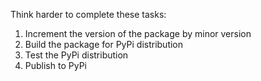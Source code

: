 Think harder to complete these tasks:
1. Increment the version of the package by minor version
2. Build the package for PyPi distribution
3. Test the PyPi distribution
4. Publish to PyPi

